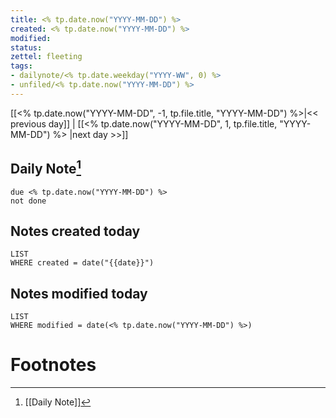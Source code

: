 ```yaml
---
title: <% tp.date.now("YYYY-MM-DD") %>
created: <% tp.date.now("YYYY-MM-DD") %>
modified: 
status:
zettel: fleeting
tags: 
- dailynote/<% tp.date.weekday("YYYY-WW", 0) %> 
- unfiled/<% tp.date.now("YYYY-MM-DD") %>
---
```


[[<% tp.date.now("YYYY-MM-DD", -1, tp.file.title, "YYYY-MM-DD") %>|<< previous day]] | [[<% tp.date.now("YYYY-MM-DD", 1, tp.file.title, "YYYY-MM-DD") %> |next day >>]]

## Daily Note[^1]
```tasks
due <% tp.date.now("YYYY-MM-DD") %>
not done
```
## Notes created today
```dataview
LIST
WHERE created = date("{{date}}")
```
## Notes modified today
```dataview
LIST
WHERE modified = date(<% tp.date.now("YYYY-MM-DD") %>)
```

# Footnotes

[^1]: [[Daily Note]]